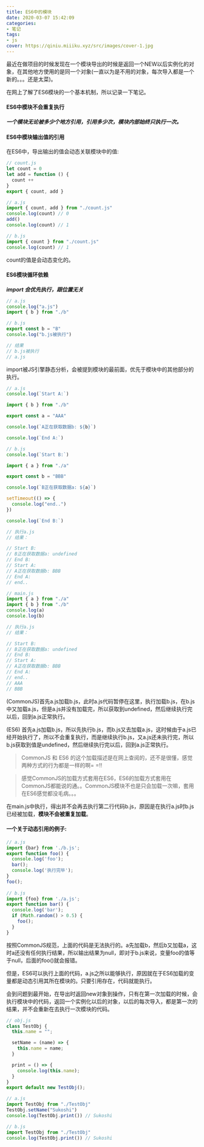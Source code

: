 ```yaml
---
title: ES6中的模块
date: 2020-03-07 15:42:09
categories:
- 笔记
tags:
- js
cover: https://qiniu.miiiku.xyz/src/images/cover-1.jpg
---
```


最近在做项目的时候发现在一个模块导出的时候是返回一个NEW以后实例化的对象，在其他地方使用的是同一个对象(一直以为是不用的对象，每次导入都是一个新的。。。还是太菜)。

在网上了解了ES6模块的一个基本机制，所以记录一下笔记。

#### ES6中模块不会重复执行

***一个模块无论被多少个地方引用，引用多少次，模块内部始终只执行一次。***

#### ES6中模块输出值的引用

在ES6中，导出输出的值会动态关联模块中的值:

``` js
// count.js
let count = 0
let add = function () {
  count ++
}
export { count, add }

// a.js
import { count, add } from "./count.js"
console.log(count) // 0
add()
console.log(count) // 1

// b.js
import { count } from "./count.js"
console.log(count) // 1
```

count的值是会动态变化的。


#### ES6模块循环依赖

***import 会优先执行，跟位置无关***

```js
// a.js
console.log("a.js")
import { b } from "./b"

// b.js
export const b = "B"
console.log("b.js被执行")

// 结果
// b.js被执行
// a.js
```

import被JS引擎静态分析，会被提到模块的最前面，优先于模块中的其他部分的执行。

```js
// a.js
console.log(`Start A:`)

import { b } from "./b"

export const a = "AAA"

console.log(`A正在获取数据b: ${b}`)

console.log(`End A:`)

// b.js
console.log(`Start B:`)

import { a } from "./a"

export const b = "BBB"

console.log(`B正在获取数据a: ${a}`)

setTimeout(() => {
  console.log("end..")
})

console.log(`End B:`)

// 执行a.js
// 结果：

// Start B:
// B正在获取数据a: undefined
// End B:
// Start A:
// A正在获取数据b: BBB
// End A:
// end..

// main.js
import { a } from "./a"
import { b } from "./b"
console.log(a)
console.log(b)

// 执行a.js
// 结果：

// Start B:
// B正在获取数据a: undefined
// End B:
// Start A:
// A正在获取数据b: BBB
// End A:
// end..
// AAA
// BBB
```

(CommonJS)首先a.js加载b.js，此时a.js代码暂停在这里，执行加载b.js，在b.js中又加载a.js，但是a.js并没有加载完，所以获取到undefined，然后继续执行完以后，回到a.js正常执行。

(ES6) 首先a.js加载b.js，所以先执行b.js，而b.js又去加载a.js，这时候由于a.js已经开始执行了，所以不会重复执行，而是继续执行b.js，又a.js还未执行完，所以b.js获取到值是undefined，然后继续执行完以后，回到a.js正常执行。

> CommonJS 和 ES6 的这个加载描述是在网上查阅的，还不是很懂，感觉两种方式的行为都是一样的啊= =!! 

> 感觉CommonJS的加载方式套用在ES6，ES6的加载方式套用在CommonJS都能说的通。。CommonJS模块不也是只会加载一次嘛，套用在ES6感觉都没毛病。。。

在main.js中执行，得出并不会再去执行第二行代码b.js，原因是在执行a.js时b.js已经被加载，**模块不会被重复加载**。


#### 一个关于动态引用的例子:

```js
// a.js
import {bar} from './b.js';
export function foo() {
  console.log('foo');
  bar();
  console.log('执行完毕');
}
foo();
 
// b.js
import {foo} from './a.js';
export function bar() {
  console.log('bar');
  if (Math.random() > 0.5) {
    foo();
  }
}
```

按照CommonJS规范，上面的代码是无法执行的。a先加载b，然后b又加载a，这时a还没有任何执行结果，所以输出结果为null，即对于b.js来说，变量foo的值等于null，后面的foo()就会报错。

但是，ES6可以执行上面的代码，a.js之所以能够执行，原因就在于ES6加载的变量都是动态引用其所在模块的。只要引用存在，代码就能执行。

会到问题到最开始，在导出时返回new对象到操作，只有在第一次加载的时候，会执行模块中的代码，返回一个实例化以后的对象，以后的每次导入，都是第一次的结果，并不会重新在去执行一次模块的代码。

```js
// obj.js
class TestObj {
  this.name = "";

  setName = (name) => {
    this.name = name;
  }

  print = () => {
    console.log(this.name);
  }
}
export default new TestObj();

// a.js
import TestObj from "./TestObj"
TestObj.setName("Sukoshi")
console.log(TestObj.print()) // Sukoshi

// b.js
import TestObj from "./TestObj"
console.log(TestObj.print()) // Sukoshi
```